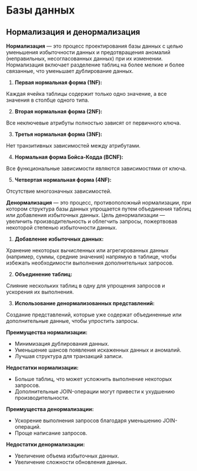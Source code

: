 # Базы данных

## Нормализация и денормализация

**Нормализация** — это процесс проектирования базы данных с целью уменьшения избыточности данных и предотвращения аномалий (неправильных, несогласованных данных) при их изменении. 
Нормализация включает разделение таблиц на более мелкие и более связанные, что уменьшает дублирование данных.

1. **Первая нормальная форма (1NF):**

Каждая ячейка таблицы содержит только одно значение, а все значения в столбце одного типа.

2. **Вторая нормальная форма (2NF):**

Все неключевые атрибуты полностью зависят от первичного ключа.

3. **Третья нормальная форма (3NF):**

Нет транзитивных зависимостей между атрибутами.

4. **Нормальная форма Бойса-Кодда (BCNF):**

Все функциональные зависимости являются зависимостями от ключа.

5. **Четвертая нормальная форма (4NF):**

Отсутствие многозначных зависимостей.


**Денормализация** — это процесс, противоположный нормализации, при котором структура базы данных упрощается путем объединения таблиц или добавления избыточных данных. 
Цель денормализации — увеличить производительность и облегчить запросы, пожертвовав некоторой степенью избыточности данных.

1. **Добавление избыточных данных:**

Хранение некоторых вычисленных или агрегированных данных (например, суммы, средние значения) напрямую в таблице, чтобы избежать необходимости выполнения дополнительных запросов.

2. **Объединение таблиц:**

Слияние нескольких таблиц в одну для упрощения запросов и ускорения их выполнения.

3. **Использование денормализованных представлений:**

Создание представлений, которые уже содержат объединенные или дополнительные данные, чтобы упростить запросы.

**Преимущества нормализации:**

* Минимизация дублирования данных.
* Уменьшение шансов появления искаженных данных и аномалий.
* Лучшая структура для транзакций записи.

**Недостатки нормализации:**

* Больше таблиц, что может усложнить выполнение некоторых запросов.
* Дополнительные JOIN-операции могут привести к ухудшению производительности.

**Преимущества денормализации:**

* Ускорение выполнения запросов благодаря уменьшению JOIN-операций.
* Проще написание запросов.

**Недостатки денормализации:**

* Увеличение объема избыточных данных.
* Увеличение сложности обновления данных.